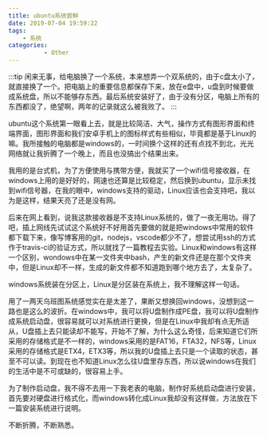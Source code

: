 ```yaml
---
title: ubuntu系统尝鲜
date: 2019-07-04 19:59:22
tags: 
    - 系统
categories:
          - Other
---
```


:::tip
闲来无事，给电脑换了一个系统，本来想弄一个双系统的，由于c盘太小了，就直接换了一个。把电脑上的重要信息都保存下来，放在e盘中，u盘到时候要做成系统盘，所以不能够存东西。最后系统安装好了，由于没有分区，电脑上所有的东西都没了，绝望啊，两年的记录就这么被我败了。
:::

<!-- more -->

ubuntu这个系统第一眼看上去，就是比较简洁、大气，操作方式有图形界面和终端界面，图形界面和我们安卓手机上的图标样式有些相似，毕竟都是基于Linux的嘛。我所接触的电脑都是windows的，一时间换个这样的还有点找不到北，光光网络就让我折腾了一个晚上，而且也没搞出个结果出来。

我用的是台式机，为了方便使用与携带方便，我就买了一个wifi信号接收器，在windows上用的是好好的，网速也还算是比较稳定，然后换到ubuntu，显示未找到wifi信号器，在我的眼中，windows支持的驱动，Linux应该也会支持吧，我以为是这样，结果天亮了还是没有网。

后来在网上看到，说我这款接收器是不支持Linux系统的，做了一夜无用功。得了吧，插上网线先试试这个系统好不好用首先要做的就是把windows中常用的软件都下载下来，像写博客用的git，nodejs，vscode都少不了，想尝试用ssh的方式作于travis-ci的验证方式，所以就找了一篇教程去实验。Linux和windows有这样一个区别，wondows中在某一文件夹中bash，产生的新文件还是在那个文件夹中，但是Linux却不一样，生成的新文件都不知道跑到哪个地方去了，太复杂了。

windows系统装在分区上，Linux是分区装在系统上，我不理解这样一句话。

用了一两天乌班图系统感觉实在是太差了，果断又想换回windows，没想到这一路也是这么的波折。在windows中，我可以将U盘制作成PE盘，我可以将U盘制作成系统启动盘，很容易就可以对系统进行更换，但是在Linux中我却有点无所适从，U盘插上去只能读却不能写，开始不了解，为什么这么奇怪，后来知道它们所采用的存储格式是不一样的，windows采用的是FAT16，FTA32，NFS等，Linux采用的存储格式是ETX4，ETX3等，所以我的U盘插上去只是一个读取的状态，甚至不可以读。到现在也不知道Linux怎么往U盘里存东西，所以说windows在我们的生活中是不可或缺的，很容易上手。

为了制作启动盘，我不得不去用一下我老表的电脑，制作好系统启动盘进行安装，首先要对硬盘进行格式化，而windows转化成Linux我却没有这样做，方法放在下一篇安装系统进行说明。

不断折腾，不断熟悉。